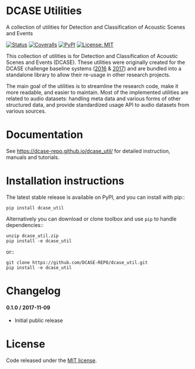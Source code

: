 DCASE Utilities
===============

A collection of utilities for Detection and Classification of Acoustic Scenes and Events

[![Status](https://travis-ci.org/DCASE-REPO/dcase_utill.svg?branch=master)](https://travis-ci.org/DCASE-REPO/dcase_utill) 
[![Coveralls](https://coveralls.io/repos/github/DCASE-REPO/dcase_utill/badge.svg?branch=master)](https://coveralls.io/github/DCASE-REPO/dcase_utill?branch=master)
[![PyPI](https://img.shields.io/pypi/v/dcase_util.svg)](https://pypi.python.org/pypi/dcase_util)
[![License: MIT](https://img.shields.io/badge/license-MIT-blue.svg)](https://opensource.org/licenses/MIT)

This collection of utilities is for Detection and Classification of Acoustic Scenes
and Events (DCASE). These utilities were originally created for the DCASE challenge baseline systems
([2016](https://github.com/TUT-ARG/DCASE2016-baseline-system-python) &
[2017](https://github.com/TUT-ARG/DCASE2017-baseline-system)) and are bundled into a standalone library
to allow their re-usage in other research projects.

The main goal of the utilities is to streamline the research code, make it more readable, and easier to maintain.
Most of the implemented utilities are related to audio datasets: handling meta data and various forms of other
structured data, and provide standardized usage API to audio datasets from various sources.

Documentation
=============

See https://dcase-repo.github.io/dcase_util/ for detailed instruction, manuals and tutorials.

Installation instructions
=========================

The latest stable release is available on PyPI, and you can install with pip::

    pip install dcase_util

Alternatively you can download or clone toolbox and use ``pip`` to handle dependencies::

    unzip dcase_util.zip
    pip install -e dcase_util

or::

    git clone https://github.com/DCASE-REPO/dcase_util.git
    pip install -e dcase_util

Changelog
=========

#### 0.1.0 / 2017-11-09

* Initial public release

License
=======

Code released under the [MIT license](https://github.com/DCASE-REPO/dcase_util/tree/master/LICENSE).
